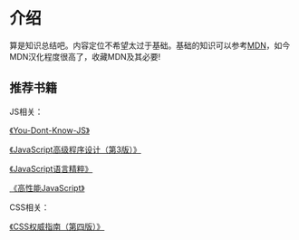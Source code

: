 # 介绍

算是知识总结吧。内容定位不希望太过于基础。基础的知识可以参考[MDN](https://developer.mozilla.org/zh-CN/docs/Web)，如今MDN汉化程度很高了，收藏MDN及其必要!

## 推荐书籍

JS相关：

[《You-Dont-Know-JS》](https://github.com/getify/You-Dont-Know-JS/tree/1ed-zh-CN)

[《JavaScript高级程序设计（第3版）》](https://item.jd.com/10951037.html)

[《JavaScript语言精粹》](https://item.jd.com/11090963.html)

[《高性能JavaScript》](https://item.jd.com/11755693.html)

CSS相关：

[《CSS权威指南（第四版）》](https://item.jd.com/12510935.html#crumb-wrap)





